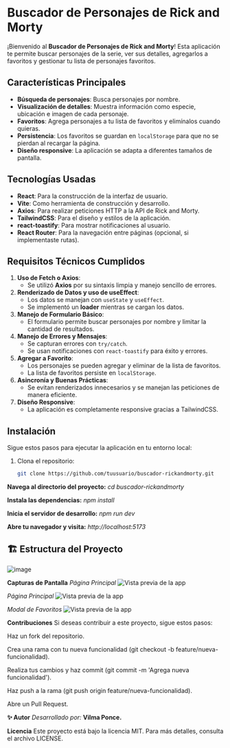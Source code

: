 # Buscador de Personajes de Rick and Morty

¡Bienvenido al **Buscador de Personajes de Rick and Morty**! Esta aplicación te permite buscar personajes de la serie, ver sus detalles, agregarlos a favoritos y gestionar tu lista de personajes favoritos.

## Características Principales

- **Búsqueda de personajes**: Busca personajes por nombre.
- **Visualización de detalles**: Muestra información como especie, ubicación e imagen de cada personaje.
- **Favoritos**: Agrega personajes a tu lista de favoritos y elimínalos cuando quieras.
- **Persistencia**: Los favoritos se guardan en `localStorage` para que no se pierdan al recargar la página.
- **Diseño responsive**: La aplicación se adapta a diferentes tamaños de pantalla.

## Tecnologías Usadas

- **React**: Para la construcción de la interfaz de usuario.
- **Vite**: Como herramienta de construcción y desarrollo.
- **Axios**: Para realizar peticiones HTTP a la API de Rick and Morty.
- **TailwindCSS**: Para el diseño y estilos de la aplicación.
- **react-toastify**: Para mostrar notificaciones al usuario.
- **React Router**: Para la navegación entre páginas (opcional, si implementaste rutas).

## Requisitos Técnicos Cumplidos

1. **Uso de Fetch o Axios**:
   - Se utilizó **Axios** por su sintaxis limpia y manejo sencillo de errores.
2. **Renderizado de Datos y uso de useEffect**:
   - Los datos se manejan con `useState` y `useEffect`.
   - Se implementó un **loader** mientras se cargan los datos.
3. **Manejo de Formulario Básico**:
   - El formulario permite buscar personajes por nombre y limitar la cantidad de resultados.
4. **Manejo de Errores y Mensajes**:
   - Se capturan errores con `try/catch`.
   - Se usan notificaciones con `react-toastify` para éxito y errores.
5. **Agregar a Favorito**:
   - Los personajes se pueden agregar y eliminar de la lista de favoritos.
   - La lista de favoritos persiste en `localStorage`.
6. **Asincronía y Buenas Prácticas**:
   - Se evitan renderizados innecesarios y se manejan las peticiones de manera eficiente.
7. **Diseño Responsive**:
   - La aplicación es completamente responsive gracias a TailwindCSS.

## Instalación

Sigue estos pasos para ejecutar la aplicación en tu entorno local:

1. Clona el repositorio:
   ```bash
   git clone https://github.com/tuusuario/buscador-rickandmorty.git
**Navega al directorio del proyecto:**
_cd buscador-rickandmorty_

**Instala las dependencias:**
_npm install_


**Inicia el servidor de desarrollo:**
_npm run dev_

**Abre tu navegador y visita:**
_http://localhost:5173_


## 🏗️ Estructura del Proyecto

![image](https://github.com/user-attachments/assets/e2bf6482-76a7-402c-80df-6f806a5d4982)



**Capturas de Pantalla**
*Página Principal*
![Vista previa de la app](src/assets/captura1.png)

*Página Principal*
![Vista previa de la app](src/assets/captura2.png)

*Modal de Favoritos*
![Vista previa de la app](src/assets/captura3.png)


**Contribuciones**
Si deseas contribuir a este proyecto, sigue estos pasos:

Haz un fork del repositorio.

Crea una rama con tu nueva funcionalidad (git checkout -b feature/nueva-funcionalidad).

Realiza tus cambios y haz commit (git commit -m 'Agrega nueva funcionalidad').

Haz push a la rama (git push origin feature/nueva-funcionalidad).

Abre un Pull Request.

**✨ Autor**
*Desarrollado por:* **Vilma Ponce.**

**Licencia**
Este proyecto está bajo la licencia MIT. Para más detalles, consulta el archivo LICENSE.
